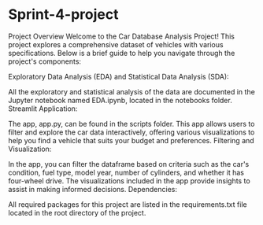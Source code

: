 # Sprint-4-project
Project Overview
Welcome to the Car Database Analysis Project! This project explores a comprehensive dataset of vehicles with various specifications. Below is a brief guide to help you navigate through the project's components:

Exploratory Data Analysis (EDA) and Statistical Data Analysis (SDA):

All the exploratory and statistical analysis of the data are documented in the Jupyter notebook named EDA.ipynb, located in the notebooks folder.
Streamlit Application:

The app, app.py, can be found in the scripts folder. This app allows users to filter and explore the car data interactively, offering various visualizations to help you find a vehicle that suits your budget and preferences.
Filtering and Visualization:

In the app, you can filter the dataframe based on criteria such as the car's condition, fuel type, model year, number of cylinders, and whether it has four-wheel drive. The visualizations included in the app provide insights to assist in making informed decisions.
Dependencies:

All required packages for this project are listed in the requirements.txt file located in the root directory of the project.
